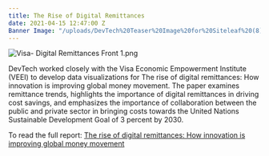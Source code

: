 ```yaml
---
title: The Rise of Digital Remittances
date: 2021-04-15 12:47:00 Z
Banner Image: "/uploads/DevTech%20Teaser%20Image%20for%20Siteleaf%20(8).png"
---
```


![Visa- Digital Remittances Front 1.png](/uploads/Visa-%20Digital%20Remittances%20Front%201.png)

DevTech worked closely with the Visa Economic Empowerment Institute (VEEI) to develop data visualizations for The rise of digital remittances: How innovation is improving global money movement. The paper examines remittance trends, highlights the importance of digital remittances in driving cost savings, and emphasizes the importance of collaboration between the public and private sector in bringing costs towards the United Nations Sustainable Development Goal of 3 percent by 2030.

To read the full report: [The rise of digital remittances: How innovation is improving global money movement](https://usa.visa.com/sites/visa-economic-empowerment-institute/future-payments/the-rise-of-digital-remittances.html)